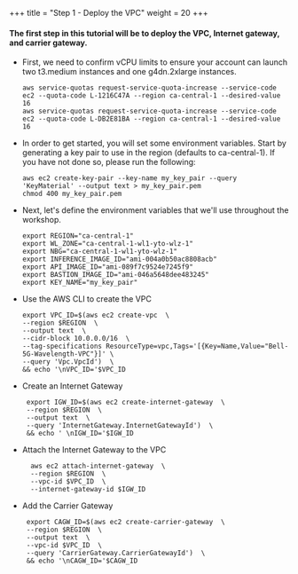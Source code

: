 +++
title = "Step 1 - Deploy the VPC"
weight = 20
+++

#### The first step in this tutorial will be to deploy the VPC, Internet gateway, and carrier gateway.

*  First, we need to confirm vCPU limits to ensure your account can launch two t3.medium instances and one g4dn.2xlarge instances.
    ```
    aws service-quotas request-service-quota-increase --service-code ec2 --quota-code L-1216C47A --region ca-central-1 --desired-value 16
    aws service-quotas request-service-quota-increase --service-code ec2 --quota-code L-DB2E81BA --region ca-central-1 --desired-value 16
    ```

*  In order to get started, you will set some environment variables. Start by generating a key pair to use in the region (defaults to ca-central-1). If you have not done so, please run the following:

    ```
    aws ec2 create-key-pair --key-name my_key_pair --query 'KeyMaterial' --output text > my_key_pair.pem
    chmod 400 my_key_pair.pem
    ```
    
*  Next, let's define the environment variables that we'll use throughout the workshop.
    ```
    export REGION="ca-central-1"
    export WL_ZONE="ca-central-1-wl1-yto-wlz-1"
    export NBG="ca-central-1-wl1-yto-wlz-1"
    export INFERENCE_IMAGE_ID="ami-004a0b50ac8808acb"
    export API_IMAGE_ID="ami-089f7c9524e7245f9"
    export BASTION_IMAGE_ID="ami-046a5648dee483245"
    export KEY_NAME="my_key_pair"
    ```

*  Use the AWS CLI to create the VPC
    ```
    export VPC_ID=$(aws ec2 create-vpc  \
    --region $REGION  \
    --output text  \
    --cidr-block 10.0.0.0/16  \
    --tag-specifications ResourceType=vpc,Tags='[{Key=Name,Value="Bell-5G-Wavelength-VPC"}]' \
    --query 'Vpc.VpcId')  \
    && echo '\nVPC_ID='$VPC_ID
    ```
*  Create an Internet Gateway 

        export IGW_ID=$(aws ec2 create-internet-gateway  \
        --region $REGION  \
        --output text  \
        --query 'InternetGateway.InternetGatewayId')  \
        && echo ' \nIGW_ID='$IGW_ID

* Attach the Internet Gateway to the VPC

        aws ec2 attach-internet-gateway  \
        --region $REGION  \
        --vpc-id $VPC_ID  \
        --internet-gateway-id $IGW_ID

*  Add the Carrier Gateway

        export CAGW_ID=$(aws ec2 create-carrier-gateway  \
        --region $REGION  \
        --output text  \
        --vpc-id $VPC_ID  \
        --query 'CarrierGateway.CarrierGatewayId')  \
        && echo '\nCAGW_ID='$CAGW_ID
